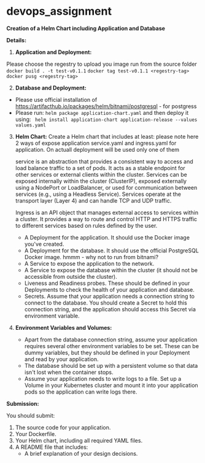 # devops_assignment
**Creation of a Helm Chart including Application and Database**


**Details:**

1. **Application and Deployment:** 

Please choose the regestry to upload you image 
run from the source folder 
```docker build . -t test-v0.1.1```
```docker tag test-v0.1.1 <regestry-tag>```
```docker pusg <regestry-tag>```

2. **Database and Deployment:** 

- Please use official installation of https://artifacthub.io/packages/helm/bitnami/postgresql - for postgress
- Please run:
 ```helm package application-chart.yaml```
  and then deploy it using:
  ``` helm install application-chart application-release --values values.yaml``` 

3. **Helm Chart:** Create a Helm chart that includes at least:
   please note here 2 ways of expose application service.yaml and ingress.yaml for application. On actuall deployment will be used only one of them 

   service is an abstraction that provides a consistent way to access and load balance traffic to a set of pods. It acts as a stable endpoint for other services or external clients within the cluster. Services can be exposed internally within the cluster (ClusterIP), exposed externally using a NodePort or LoadBalancer, or used for communication between services (e.g., using a Headless Service). Services operate at the transport layer (Layer 4) and can handle TCP and UDP traffic.

   Ingress is an API object that manages external access to services within a cluster. It provides a way to route and control HTTP and HTTPS traffic to different services based on rules defined by the user. 

   - A Deployment for the application. It should use the Docker image you've created.
   - A Deployment for the database. It should use the official PostgreSQL Docker image. hmmm - why not to run from bitnami? 
   - A Service to expose the application to the network.
   - A Service to expose the database within the cluster (it should not be accessible from outside the cluster).
   - Liveness and Readiness probes. These should be defined in your Deployments to check the health of your application and database.
   - Secrets. Assume that your application needs a connection string to connect to the database. You should create a Secret to hold this connection string, and the application should access this Secret via environment variable.

4. **Environment Variables and Volumes:**
   - Apart from the database connection string, assume your application requires several other environment variables to be set. These can be dummy variables, but they should be defined in your Deployment and read by your application.
   - The database should be set up with a persistent volume so that data isn't lost when the container stops.
   - Assume your application needs to write logs to a file. Set up a Volume in your Kubernetes cluster and mount it into your application pods so the application can write logs there.

**Submission:**

You should submit:

1. The source code for your application.
2. Your Dockerfile.
3. Your Helm chart, including all required YAML files.
4. A README file that includes:
   - A brief explanation of your design decisions.
